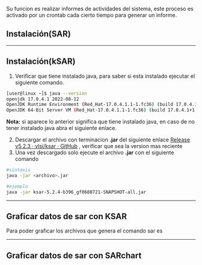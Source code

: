 Su funcion es realizar informes de actividades del sistema, este proceso es activado por un crontab cada cierto tiempo para generar un informe.

## Instalación(SAR)

---

## Instalación(kSAR)

1. Verificar que tiene instalado java, para saber si esta instalado ejecutar el siguiente comando.

```bash
[user@linux ~]$ java --version
openjdk 17.0.4.1 2022-08-12
OpenJDK Runtime Environment (Red_Hat-17.0.4.1.1-1.fc36) (build 17.0.4.1+1)
OpenJDK 64-Bit Server VM (Red_Hat-17.0.4.1.1-1.fc36) (build 17.0.4.1+1, mixed mode, sharing)
```

**Nota:** si aparece lo anterior significa que tiene instalado java, en caso de no tener instalado java abra el siguiente enlace.

2. Descargar el archivo con terminacion **.jar** del siguiente enlace [Release v5.2.3 · vlsi/ksar · GitHub](https://github.com/vlsi/ksar/releases/tag/v5.2.3) , verificar que sea la version mas reciente
3. Una vez descargado solo ejecute el archivo **.jar** con el siguiente comando

```bash
#sintaxis
java -jar <archivo>.jar 

#ejemplo
java -jar ksar-5.2.4-b396_gf0680721-SNAPSHOT-all.jar 
```

---

## Graficar datos de sar con KSAR

Para poder graficar los archivos que genera el comando sar es 



---

## Graficar datos de sar con SARchart
